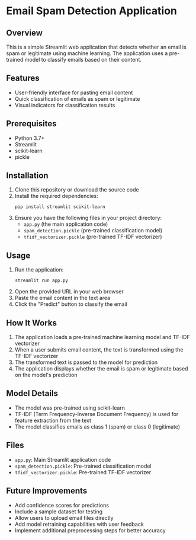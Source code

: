 # Email Spam Detection Application

## Overview
This is a simple Streamlit web application that detects whether an email is spam or legitimate using machine learning. The application uses a pre-trained model to classify emails based on their content.

## Features
- User-friendly interface for pasting email content
- Quick classification of emails as spam or legitimate
- Visual indicators for classification results

## Prerequisites
- Python 3.7+
- Streamlit
- scikit-learn
- pickle

## Installation
1. Clone this repository or download the source code
2. Install the required dependencies:
   ```
   pip install streamlit scikit-learn
   ```
3. Ensure you have the following files in your project directory:
   - `app.py` (the main application code)
   - `spam_detection.pickle` (pre-trained classification model)
   - `tfidf_vectorizer.pickle` (pre-trained TF-IDF vectorizer)

## Usage
1. Run the application:
   ```
   streamlit run app.py
   ```
2. Open the provided URL in your web browser
3. Paste the email content in the text area
4. Click the "Predict" button to classify the email

## How It Works
1. The application loads a pre-trained machine learning model and TF-IDF vectorizer
2. When a user submits email content, the text is transformed using the TF-IDF vectorizer
3. The transformed text is passed to the model for prediction
4. The application displays whether the email is spam or legitimate based on the model's prediction

## Model Details
- The model was pre-trained using scikit-learn
- TF-IDF (Term Frequency-Inverse Document Frequency) is used for feature extraction from the text
- The model classifies emails as class 1 (spam) or class 0 (legitimate)

## Files
- `app.py`: Main Streamlit application code
- `spam_detection.pickle`: Pre-trained classification model
- `tfidf_vectorizer.pickle`: Pre-trained TF-IDF vectorizer

## Future Improvements
- Add confidence scores for predictions
- Include a sample dataset for testing
- Allow users to upload email files directly
- Add model retraining capabilities with user feedback
- Implement additional preprocessing steps for better accuracy
